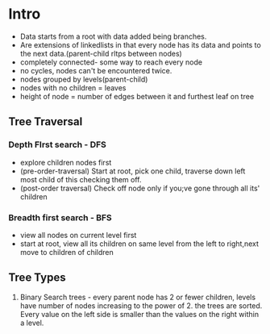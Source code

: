 # Intro
- Data starts from a root with data added being branches.
- Are extensions of linkedlists in that every node has its data and points to the next data.(parent-child rltps between nodes)
- completely connected- some way to reach every node
- no cycles, nodes can't be encountered twice.
- nodes grouped by levels(parent-child)
- nodes with no children = leaves
- height of node = number of edges between it and furthest leaf on tree

## Tree Traversal
### Depth FIrst search - DFS
- explore children nodes first
- (pre-order-traversal) Start at root, pick one child, traverse down left most child of this checking them off.
- (post-order traversal) Check off node only if you;ve gone through all its' children


### Breadth first search - BFS
- view all nodes on current level first
- start at root, view all its children on same level from the left to right,next move to children of children

## Tree Types
1. Binary Search trees - every parent node has 2 or fewer children, levels have number of nodes increasing to the power of 2. the trees are sorted. Every value on the left side is smaller than the values on the right within a level.

